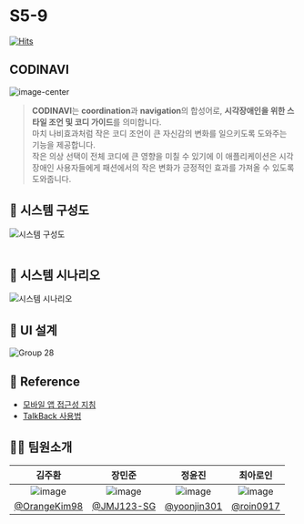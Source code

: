 # S5-9
[![Hits](https://hits.seeyoufarm.com/api/count/incr/badge.svg?url=https%3A%2F%2Fgithub.com%2FCapstone-Clothing%2FCODINAVI&count_bg=%23746DC4&title_bg=%23B695D0&icon=&icon_color=%23E7E7E7&title=hits&edge_flat=false)](https://hits.seeyoufarm.com)
## CODINAVI
![image-center](https://github.com/Capstone-Clothing/CODINAVI/assets/151013952/dbb5e86a-b55d-4249-afc8-948d53e87cfe)

>**CODINAVI**는 **coordination**과 **navigation**의 합성어로, **시각장애인을 위한 스타일 조언 및 코디 가이드**를 의미합니다.   
마치 나비효과처럼 작은 코디 조언이 큰 자신감의 변화를 일으키도록 도와주는 기능을 제공합니다.   
작은 의상 선택이 전체 코디에 큰 영향을 미칠 수 있기에 이 애플리케이션은 시각장애인 사용자들에게 패션에서의 작은 변화가 긍정적인 효과를 가져올 수 있도록 도와줍니다.


## 📂 시스템 구성도
![시스템 구성도](https://github.com/Capstone-Clothing/CODINAVI/assets/151013952/a4eb1c1c-b4a7-411c-a9cd-8609788609cb)     <br><br>
   

## 📂 시스템 시나리오
![시스템 시나리오](https://github.com/Capstone-Clothing/CODINAVI/assets/151013952/d5dd331d-7ae6-4f30-93f3-626058c4f9dd)
   

## 📱 UI 설계
![Group 28](https://github.com/Capstone-Clothing/CODINAVI/assets/151013952/4fb28fa5-a62c-44d0-b88c-42fd172bf00f)
   

## 📄 Reference
- [모바일 앱 접근성 지침](https://www.nld.go.kr/ableFront/new_standard_guide/accessibility.jsp)
- [TalkBack 사용법](https://support.google.com/accessibility/answer/6007100?hl=ko)
   

## 👫🏻 팀원소개
|김주환|장민준|정윤진|최아로인|
|:---:|:---:|:---:|:---:|
|![image](https://github.com/Capstone-Clothing/CODINAVI/assets/151013952/5b0c2869-9af6-4622-ad56-a6966412ca03)|![image](https://github.com/Capstone-Clothing/CODINAVI/assets/151013952/5b0c2869-9af6-4622-ad56-a6966412ca03)|![image](https://github.com/Capstone-Clothing/CODINAVI/assets/151013952/2ebaae4c-b371-4933-a116-2c20ff049f68)|![image](https://github.com/Capstone-Clothing/CODINAVI/assets/151013952/8427506a-f31d-435a-99b4-15357e5d6c6d)|
|[@OrangeKim98](https://github.com/OrangeKim98)|[@JMJ123-SG](https://github.com/JMJ123-SG)|[@yoonjin301](https://github.com/yoonjin301)|[@roin0917](https://github.com/roin0917)|


